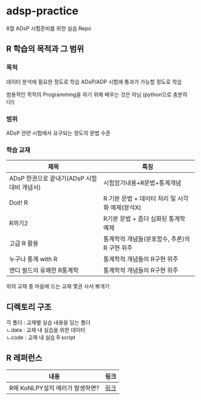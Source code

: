 # adsp-practice
8월 ADsP 시험준비를 위한 실습 Repo

## R 학습의 목적과 그 범위
### 목적
데이터 분석에 필요한 정도로 학습
ADsP/ADP 시험에 통과가 가능할 정도로 학습

범용적인 목적의 Programming을 하기 위해 배우는 것은 아님
(python으로 충분하다!)

### 범위
ADsP 관련 시험에서 요구되는 정도의 문법 수준

### 학습 교재
|제목|특징|
|---|---|
|ADsP 한권으로 끝내기(ADsP 시험대비 개념서)|시험암기내용+R문법+통계개념|
|Doit! R|R 기본 문법 + 데이터 처리 및 시각화 예제(분석X)|
|R까기2|R기본 문법  + 좀더 심화된 통계학 예제 |
|고급 R 활용| 통계학적 개념들(분포함수, 추론)의 R 구현 위주|
|누구나 통계 with R | 통계학적 개념들의 R구현 위주| 
|앤디 필드의 유쾌한 R통계학 | 통계학적 개념들의 R구현 위주|

위의 교재 중 마음에 드는 교재 몇권 사서 뽀개기

## 디렉토리 구조
각 폴더 : 교재별 실습 내용을 담는 폴더  
ㄴdata : 교재 내 실습을 위한 데이터  
ㄴcode : 교재 내 실습 R script

## R 레퍼런스
|내용|링크|
|---|---|
|R에 KoNLPY설치 에러가 발생하면?|[링크](http://blog.naver.com/PostView.nhn?blogId=jang0_0yw&logNo=221838447170&redirect=Dlog&widgetTypeCall=true&directAccess=false)|
